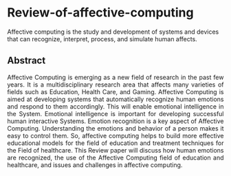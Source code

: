 # Review-of-affective-computing

Affective computing is the study and development of systems and devices that can recognize, interpret, process, and simulate human affects.

## Abstract

<p align="justify">
Affective Computing is emerging as a new field of research in the past few years. It is a multidisciplinary research area that affects many varieties of fields such as Education, Health Care, and Gaming. Affective Computing is aimed at developing systems that automatically recognize human emotions and respond to them accordingly. This will enable emotional intelligence in the System. Emotional intelligence is important for developing successful human interactive Systems. Emotion recognition is a key aspect of Affective Computing. Understanding the emotions and behavior of a person makes it easy to control them. So, affective computing helps to build more effective educational models for the field of education and treatment techniques for the Field of healthcare. This Review paper will discuss how human emotions are recognized, the use of the Affective Computing field of education and healthcare, and issues and challenges in affective computing.
</p>



